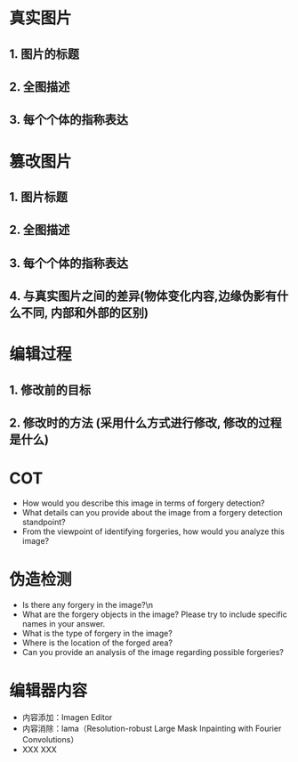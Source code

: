 # 真实图片
## 1. 图片的标题
## 2. 全图描述
## 3. 每个个体的指称表达

# 篡改图片
## 1. 图片标题
## 2. 全图描述
## 3. 每个个体的指称表达
## 4. 与真实图片之间的差异(物体变化内容,边缘伪影有什么不同, 内部和外部的区别)

# 编辑过程
## 1. 修改前的目标
## 2. 修改时的方法 (采用什么方式进行修改, 修改的过程是什么)

# COT
* How would you describe this image in terms of forgery detection?
* What details can you provide about the image from a forgery detection standpoint?
* From the viewpoint of identifying forgeries, how would you analyze this image?

# 伪造检测
* Is there any forgery in the image?\n<image>
* What are the forgery objects in the image? Please try to include specific names in your answer.
* What is the type of forgery in the image?
* Where is the location of the forged area?
* Can you provide an analysis of the image regarding possible forgeries?

# 编辑器内容
* 内容添加：Imagen Editor
* 内容消除：lama（Resolution-robust Large Mask Inpainting with Fourier Convolutions）
* XXX XXX
